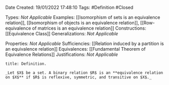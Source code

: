 <div class="topSpace"></div>

Date Created: 19/01/2022 17:48:10
Tags: #Definition #Closed  

Types: _Not Applicable_
Examples: [[Isomorphism of sets is an equivalence relation]], [[Isomorphism of objects is an equivalence relation]], [[Row-equivalence of matrices is an equivalence relation]]
Constructions: [[Equivalence Class]]
Generalizations: _Not Applicable_

Properties: _Not Applicable_
Sufficiencies: [[Relation induced by a partition is an equivalence relation]]
Equivalences: [[Fundamental Theorem of Equivalence Relations]]
Justifications: _Not Applicable_

``` ad-Definition
title: Definition.

_Let $X$ be a set. A binary relation $R$ is an **equivalence relation on $X$** if $R$ is reflexive, symmetric, and transitive on $X$._

```
